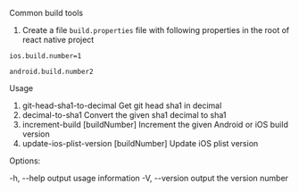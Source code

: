 Common build tools

1. Create a file `build.properties` file with following properties in the root of react native project

  `ios.build.number=1`

  `android.build.number2`

  Usage

1. git-head-sha1-to-decimal                  Get git head sha1 in decimal
2. decimal-to-sha1 <sha1Decimal>             Convert the given sha1 decimal to sha1
3. increment-build <platform> [buildNumber]  Increment the given Android or iOS build version
4. update-ios-plist-version [buildNumber]    Update iOS plist version

Options:

-h, --help     output usage information
-V, --version  output the version number

